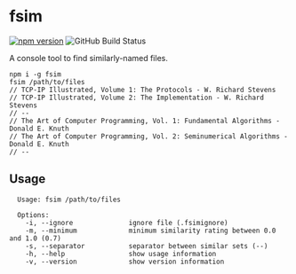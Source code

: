 # fsim

[![npm version](https://badge.fury.io/js/fsim.svg)](https://badge.fury.io/js/fsim)
![GitHub Build Status](https://github.com/infojunkie/isbn-info/workflows/Test/badge.svg)

A console tool to find similarly-named files.

```
npm i -g fsim
fsim /path/to/files
// TCP-IP Illustrated, Volume 1: The Protocols - W. Richard Stevens
// TCP-IP Illustrated, Volume 2: The Implementation - W. Richard Stevens
// --
// The Art of Computer Programming, Vol. 1: Fundamental Algorithms - Donald E. Knuth
// The Art of Computer Programming, Vol. 2: Seminumerical Algorithms - Donald E. Knuth
// --
```

## Usage
```
  Usage: fsim /path/to/files

  Options:
    -i, --ignore              ignore file (.fsimignore)
    -m, --minimum             minimum similarity rating between 0.0 and 1.0 (0.7)
    -s, --separator           separator between similar sets (--)
    -h, --help                show usage information
    -v, --version             show version information
```
